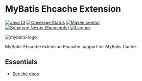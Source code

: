 MyBatis Ehcache Extension
=========================

[![Java CI](https://github.com/mybatis/ehcache-cache/actions/workflows/ci.yaml/badge.svg)](https://github.com/mybatis/ehcache-cache/actions/workflows/ci.yaml)
[![Coverage Status](https://coveralls.io/repos/mybatis/ehcache-cache/badge.svg?branch=master&service=github)](https://coveralls.io/github/mybatis/ehcache-cache?branch=master)
[![Maven central](https://maven-badges.herokuapp.com/maven-central/org.mybatis.caches/mybatis-ehcache/badge.svg)](https://maven-badges.herokuapp.com/maven-central/org.mybatis.caches/mybatis-ehcache)
[![Sonatype Nexus (Snapshots)](https://img.shields.io/nexus/s/https/oss.sonatype.org/org.mybatis.caches/mybatis-ehcache.svg)](https://oss.sonatype.org/content/repositories/snapshots/org/mybatis/caches/mybatis-ehcache/)
[![License](https://img.shields.io/:license-apache-brightgreen.svg)](https://www.apache.org/licenses/LICENSE-2.0.html)

![mybatis-logo](http://mybatis.github.io/images/mybatis-logo.png)

MyBatis-Ehcache extension Ehcache support for MyBatis Cache.

Essentials
----------

* [See the docs](http://mybatis.github.io/ehcache-cache/)
